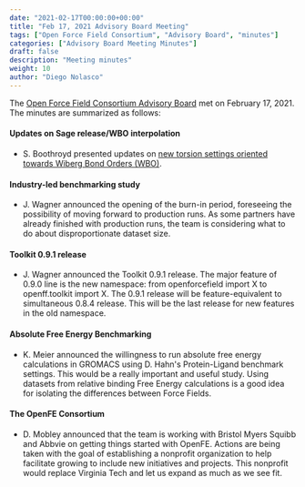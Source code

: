 ```yaml
---
date: "2021-02-17T00:00:00+00:00"
title: "Feb 17, 2021 Advisory Board Meeting"
tags: ["Open Force Field Consortium", "Advisory Board", "minutes"]
categories: ["Advisory Board Meeting Minutes"]
draft: false
description: "Meeting minutes"
weight: 10
author: "Diego Nolasco"
---
```


The [Open Force Field Consortium Advisory Board](https://openforcefield.org/about/organization/#open-force-field-consortium) met on February 17, 2021.
The minutes are summarized as follows:

#### Updates on Sage release/WBO interpolation

* S. Boothroyd presented updates on [new torsion settings oriented towards Wiberg Bond Orders (WBO)](https://github.com/openforcefield/qca-dataset-submission/blob/master/submissions/2021-01-25-OpenFF-Conjugated-Series/dataset.pdf).

#### Industry-led benchmarking study

* J. Wagner announced the opening of the burn-in period, foreseeing the possibility of moving forward to production runs. As some partners have already finished with production runs, the team is considering what to do about disproportionate dataset size.

#### Toolkit 0.9.1 release

* J. Wagner announced the Toolkit 0.9.1 release. The major feature of 0.9.0 line is the new namespace: from openforcefield import X to openff.toolkit import X. The 0.9.1 release will be feature-equivalent to simultaneous 0.8.4 release. This will be the last release for new features in the old namespace.

#### Absolute Free Energy Benchmarking

* K. Meier announced the willingness to run absolute free energy calculations in GROMACS using D. Hahn's Protein-Ligand benchmark settings. This would be a really important and useful study. Using datasets from relative binding Free Energy calculations is a good idea for isolating the differences between Force Fields.

#### The OpenFE Consortium

* D. Mobley announced that the team is working with Bristol Myers Squibb and Abbvie on getting things started with OpenFE. Actions are being taken with the goal of establishing a nonprofit organization to help facilitate growing to include new initiatives and projects. This nonprofit would replace Virginia Tech and let us expand as much as we see fit.

